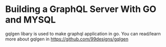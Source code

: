 # Building a GraphQL Server With GO and MYSQL

gqlgen libary is used to make graphql application in go.
You can read/learn more about gqlgen in https://github.com/99designs/gqlgen

